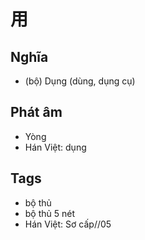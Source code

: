# 用

## Nghĩa
* (bộ) Dụng (dùng, dụng cụ)

## Phát âm
* Yòng
* Hán Việt: dụng

## Tags
* bộ thủ
* bộ thủ 5 nét
* Hán Việt: Sơ cấp//05

<script>window.HANZI_FIELD='用';</script>
